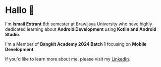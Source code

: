 # Hallo 👋
 
I'm **Ismail Extrant** 6th semester at Brawijaya University who have highly dedicated learning about **Android Development** using **Kotlin and Android Studio**.<br>
 
I'm a Member of **Bangkit Academy 2024 Batch 1** focusing on **Mobile Development**.<br>
 
If you'd like to learn more about me, please visit my [LinkedIn](https://www.linkedin.com/in/ismail-extrant/).
 

<!--
**Xtrant/Xtrant** is a ✨ _special_ ✨ repository because its `README.md` (this file) appears on your GitHub profile.

Here are some ideas to get you started:

- 🔭 I’m currently working on ...
- 🌱 I’m currently learning ...
- 👯 I’m looking to collaborate on ...
- 🤔 I’m looking for help with ...
- 💬 Ask me about ...
- 📫 How to reach me: ...
- 😄 Pronouns: ...
- ⚡ Fun fact: ...
-->
